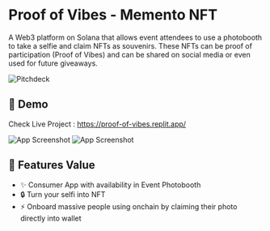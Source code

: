 # Proof of Vibes - Memento NFT

A Web3 platform on Solana that allows event attendees to use a photobooth to take a selfie and claim NFTs as souvenirs. These NFTs can be proof of participation (Proof of Vibes) and can be shared on social media or even used for future giveaways.

![Pitchdeck]([./assets/demo.gif](https://drive.google.com/file/d/1I68xMx4YUda_yAQfetL_w-5bDw591zQV/view))


## 📸 Demo

Check Live Project : https://proof-of-vibes.replit.app/

![App Screenshot](assets/screenshot.png)
![App Screenshot](assets/screenshot.png)


## 🚀 Features Value

- ✨ Consumer App with availability in Event Photobooth
- 🔒 Turn your selfi into NFT
- ⚡ Onboard massive people using onchain by claiming their photo directly into wallet 


